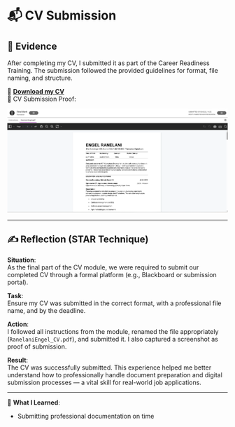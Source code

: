 # 📬 CV Submission

## 🧾 Evidence

After completing my CV, I submitted it as part of the Career Readiness Training. The submission followed the provided guidelines for format, file naming, and structure.

📄 **[Download my CV](../assets/Engel_Ranelani_CV.pdf)**  
📸 CV Submission Proof:

![CV Submission Screenshot](../assets/cv-submission.png)

---

## ✍️ Reflection (STAR Technique)

**Situation**:  
As the final part of the CV module, we were required to submit our completed CV through a formal platform (e.g., Blackboard or submission portal).

**Task**:  
Ensure my CV was submitted in the correct format, with a professional file name, and by the deadline.

**Action**:  
I followed all instructions from the module, renamed the file appropriately (`RanelaniEngel_CV.pdf`), and submitted it. I also captured a screenshot as proof of submission.

**Result**:  
The CV was successfully submitted. This experience helped me better understand how to professionally handle document preparation and digital submission processes — a vital skill for real-world job applications.

---

🎯 **What I Learned**:
- Submitting professional documentation on time  

